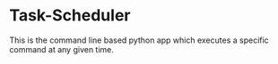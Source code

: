 # Task-Scheduler
This is the command line based python app which executes a specific command at any given time.
